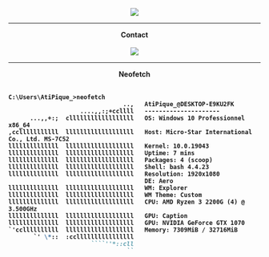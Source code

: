 
<p align = "center">
<img src="https://media.discordapp.net/attachments/811996894640472125/940755545994969088/anime-depressed.gif">
</p>
 
-----

<p align = "center"><strong>Contact<strong><br><br>
  <a href="https://github.com:AtiPiquee">
    <img src="https://discord.c99.nl/widget/theme-2/456142146299494402.png">
  </a>
</p>
 
-----

 <p align = "center"><strong>Neofetch<strong><br><br>
  
```md
C:\Users\AtiPique_>neofetch
                                ..,   AtiPique_@DESKTOP-E9KU2FK
                    ....,,:;+ccllll   ---------------------
      ...,,+:;  cllllllllllllllllll   OS: Windows 10 Professionnel x86_64
,cclllllllllll  lllllllllllllllllll   Host: Micro-Star International Co., Ltd. MS-7C52
llllllllllllll  lllllllllllllllllll   Kernel: 10.0.19043
llllllllllllll  lllllllllllllllllll   Uptime: 7 mins
llllllllllllll  lllllllllllllllllll   Packages: 4 (scoop)
llllllllllllll  lllllllllllllllllll   Shell: bash 4.4.23
llllllllllllll  lllllllllllllllllll   Resolution: 1920x1080
                                      DE: Aero
llllllllllllll  lllllllllllllllllll   WM: Explorer
llllllllllllll  lllllllllllllllllll   WM Theme: Custom
llllllllllllll  lllllllllllllllllll   CPU: AMD Ryzen 3 2200G (4) @ 3.500GHz
llllllllllllll  lllllllllllllllllll   GPU: Caption
llllllllllllll  lllllllllllllllllll   GPU: NVIDIA GeForce GTX 1070
`'ccllllllllll  lllllllllllllllllll   Memory: 7309MiB / 32716MiB
       `' \*::  :ccllllllllllllllll   
                       ````''*::cll
                                 ``

```
 
